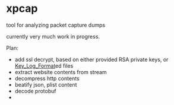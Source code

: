 # xpcap
tool for analyzing packet capture dumps

currently very much work in progress.

Plan:

 * add ssl decrypt, based on either provided RSA private keys, or [Key_Log_Format](https://developer.mozilla.org/en-US/docs/Mozilla/Projects/NSS/Key_Log_Format)ed files
 * extract website contents from stream
 * decompress http contents
 * beatify json, plist content
 * decode protobuf
 * 

